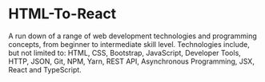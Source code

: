 # HTML-To-React
A run down of a range of web development technologies and programming concepts, from beginner to intermediate skill level. Technologies include, but not limited to: HTML, CSS, Bootstrap, JavaScript, Developer Tools, HTTP, JSON, Git, NPM, Yarn, REST API, Asynchronous Programming, JSX, React and TypeScript.
